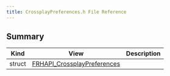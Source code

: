 ```yaml
---
title: CrossplayPreferences.h File Reference
---
```


## Summary
| Kind | View | Description |
|------|------|-------------|
|struct|[FRHAPI_CrossplayPreferences](/unreal-plugins/all/structfrhapi__crossplaypreferences/#structFRHAPI__CrossplayPreferences)||
